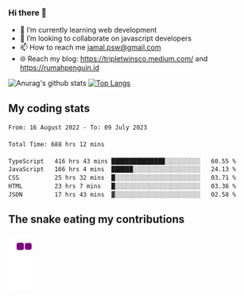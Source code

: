 ### Hi there 👋

<!--
**padepokanpenguin/padepokanpenguin** is a ✨ _special_ ✨ repository because its `README.md` (this file) appears on your GitHub profile.
-->

- 🌱 I’m currently learning  web development
- 👯 I’m looking to collaborate on javascript developers
- 📫 How to reach me jamal.psw@gmail.com
- 🌐 Reach my blog:
   https://tripletwinsco.medium.com/ and
   https://rumahpenguin.id

![Anurag's github stats](https://github-readme-stats.vercel.app/api?username=padepokanpenguin&count_private=true&disable_animations=false&show_icons=true&theme=default)
[![Top Langs](https://github-readme-stats.vercel.app/api/top-langs/?username=padepokanpenguin&theme=default&layout=compact)](https://github.com/padepokanpenguin)

## My coding stats

<!--START_SECTION:waka-->

```txt
From: 16 August 2022 - To: 09 July 2023

Total Time: 688 hrs 12 mins

TypeScript   416 hrs 43 mins ███████████████░░░░░░░░░░   60.55 %
JavaScript   166 hrs 4 mins  ██████░░░░░░░░░░░░░░░░░░░   24.13 %
CSS          25 hrs 32 mins  █░░░░░░░░░░░░░░░░░░░░░░░░   03.71 %
HTML         23 hrs 7 mins   █░░░░░░░░░░░░░░░░░░░░░░░░   03.36 %
JSON         17 hrs 43 mins  ▓░░░░░░░░░░░░░░░░░░░░░░░░   02.58 %
```

<!--END_SECTION:waka-->


## The snake eating my contributions
![snake gif](https://github.com/padepokanpenguin/padepokanpenguin/blob/output/github-contribution-grid-snake.gif)
